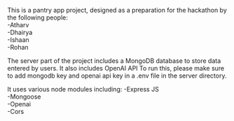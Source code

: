 This is a pantry app project, designed as a preparation for the hackathon by the following people: <br />
-Atharv<br />
-Dhairya<br />
-Ishaan<br />
-Rohan<br />

The server part of the project includes a MongoDB database to store data entered by users. 
It also includes OpenAI API
To run this, please make sure to add mongodb key and openai api key in a .env file in the server directory.

It uses various node modules including:
-Express JS<br />
-Mongoose<br />
-Openai<br />
-Cors<br />
